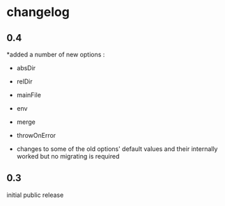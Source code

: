 # changelog

## 0.4

*added a number of new options :

- absDir
- relDir
- mainFile
- env
- merge
- throwOnError

- changes to some of the old options' default values and their internally worked but no migrating is required

## 0.3

initial public release
